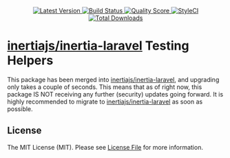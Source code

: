 <p align="center">
  <a href="https://github.com/claudiodekker/inertia-laravel-testing/releases">
    <img src="https://img.shields.io/github/release/claudiodekker/inertia-laravel-testing.svg?style=flat-square" alt="Latest Version">
  </a>
  <a href="https://github.com/claudiodekker/inertia-laravel-testing/actions?query=workflow%3Atests+branch%3Amaster">
    <img src="https://img.shields.io/github/workflow/status/claudiodekker/inertia-laravel-testing/tests/master.svg?style=flat-square" alt="Build Status">
  </a>
  <a href="https://scrutinizer-ci.com/g/claudiodekker/inertia-laravel-testing">
    <img src="https://img.shields.io/scrutinizer/g/claudiodekker/inertia-laravel-testing.svg?style=flat-square" alt="Quality Score">
  </a>
  <a href="https://styleci.io/repos/292526547"><img src="https://styleci.io/repos/292526547/shield" alt="StyleCI"></a>
  <a href="https://packagist.org/packages/claudiodekker/inertia-laravel-testing">
    <img src="https://img.shields.io/packagist/dt/claudiodekker/inertia-laravel-testing.svg?style=flat-square" alt="Total Downloads">
  </a>
</p>

# [inertiajs/inertia-laravel](https://github.com/inertiajs/inertia-laravel) Testing Helpers

This package has been merged into [inertiajs/inertia-laravel](https://github.com/inertiajs/inertia-laravel/pull/220), and upgrading only takes a couple of seconds. This means that as of right now, this package IS NOT receiving any further (security) updates going forward. It is highly recommended to migrate to [inertiajs/inertia-laravel](https://github.com/inertiajs/inertia-laravel/pull/220) as soon as possible.
>

## License

The MIT License (MIT). Please see [License File](LICENSE.md) for more information.
